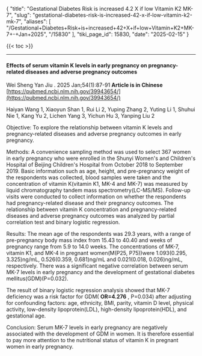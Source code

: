 {
  "title": "Gestational Diabetes Risk is increased 4.2 X if low Vitamin K2 MK-7",
  "slug": "gestational-diabetes-risk-is-increased-42-x-if-low-vitamin-k2-mk-7",
  "aliases": [
    "/Gestational+Diabetes+Risk+is+increased+42+X+if+low+Vitamin+K2+MK-7+-+Jan+2025",
    "/15830"
  ],
  "tiki_page_id": 15830,
  "date": "2025-02-15"
}

{{< toc >}}

---

#### Effects of serum vitamin K levels in early pregnancy on pregnancy-related diseases and adverse pregnancy outcomes

Wei Sheng Yan Jiu . 2025 Jan;54(1):87-91  **Article is in Chinese**  [https://pubmed.ncbi.nlm.nih.gov/39943654/](https://pubmed.ncbi.nlm.nih.gov/39943654/)

Haiyan Wang 1, Xiaoyun Shan 1, Rui Li 2, Yuping Zhang 2, Yuting Li 1, Shuhui Nie 1, Kang Yu 2, Lichen Yang 3, Yichun Hu 3, Yanping Liu 2

Objective: To explore the relationship between vitamin K levels and pregnancy-related diseases and adverse pregnancy outcomes in early pregnancy.

Methods: A convenience sampling method was used to select 367 women in early pregnancy who were enrolled in the Shunyi Women&apos;s and Children&apos;s Hospital of Beijing Children&apos;s Hospital from October 2018 to September 2019. Basic information such as age, height, and pre-pregnancy weight of the respondents was collected, blood samples were taken and the concentration of vitamin K(vitamin K1, MK-4 and MK-7) was measured by liquid chromatography tandem mass spectrometry(LC-MS/MS). Follow-up visits were conducted to collect information on whether the respondents had pregnancy-related disease and their pregnancy outcomes. The relationship between vitamin K concentration and pregnancy-related diseases and adverse pregnancy outcomes was analyzed by partial correlation test and binary logistic regression.

Results: The mean age of the respondents was 29.3 years, with a range of pre-pregnancy body mass index from 15.43 to 40.40 and weeks of pregnancy range from 5.9 to 14.0 weeks. The concentrations of MK-7, vitamin K1, and MK-4 in pregnant women(M(P25, P75))were 1.093(0.295, 3.325)ng/mL, 0.526(0.359, 0.681)ng/mL and 0.021(0.018, 0.026)ng/mL, respectively. There was a significant negative correlation between serum MK-7 levels in early pregnancy and the development of gestational diabetes mellitus(GDM)(P=0.032). 

The result of binary logistic regression analysis showed that MK-7 deficiency was a risk factor for GDM( **OR=4.276** , P=0.034) after adjusting for confounding factors: age, ethnicity, BMI, parity, vitamin D level, physical activity, low-density lipoprotein(LDL), high-density lipoprotein(HDL), and gestational age.

Conclusion: Serum MK-7 levels in early pregnancy are negatively associated with the development of GDM in women. It is therefore essential to pay more attention to the nutritional status of vitamin K in pregnant women in early pregnancy.
